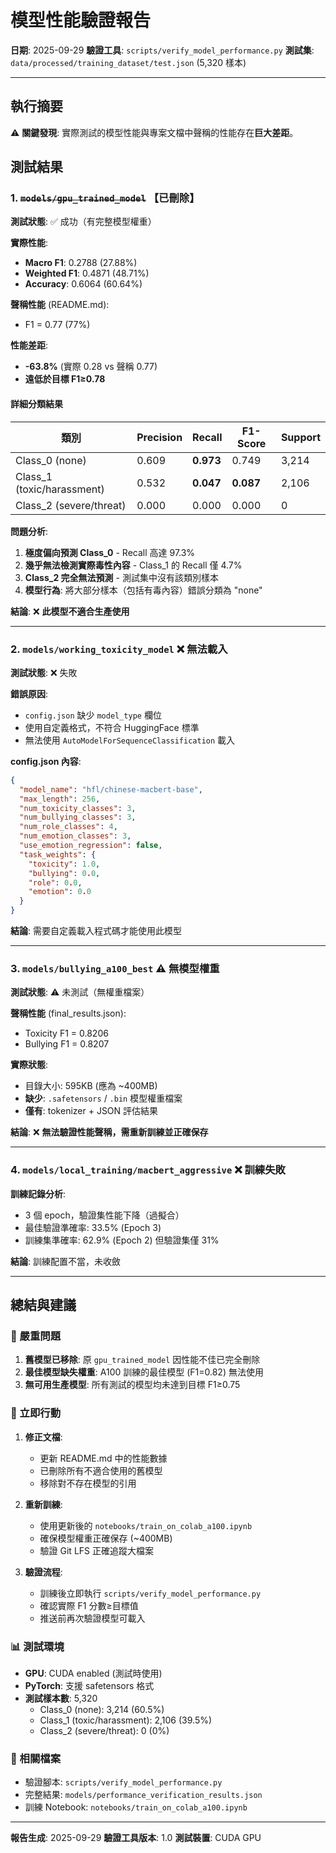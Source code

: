 # 模型性能驗證報告

**日期**: 2025-09-29
**驗證工具**: `scripts/verify_model_performance.py`
**測試集**: `data/processed/training_dataset/test.json` (5,320 樣本)

---

## 執行摘要

⚠️ **關鍵發現**: 實際測試的模型性能與專案文檔中聲稱的性能存在**巨大差距**。

## 測試結果

### 1. ~~`models/gpu_trained_model`~~ 【已刪除】

**測試狀態**: ✅ 成功（有完整模型權重）

**實際性能**:
- **Macro F1**: 0.2788 (27.88%)
- **Weighted F1**: 0.4871 (48.71%)
- **Accuracy**: 0.6064 (60.64%)

**聲稱性能** (README.md):
- F1 = 0.77 (77%)

**性能差距**:
- **-63.8%** (實際 0.28 vs 聲稱 0.77)
- **遠低於目標 F1≥0.78**

#### 詳細分類結果

| 類別 | Precision | Recall | F1-Score | Support |
|------|-----------|--------|----------|---------|
| Class_0 (none) | 0.609 | **0.973** | 0.749 | 3,214 |
| Class_1 (toxic/harassment) | 0.532 | **0.047** | **0.087** | 2,106 |
| Class_2 (severe/threat) | 0.000 | 0.000 | 0.000 | 0 |

**問題分析**:
1. **極度偏向預測 Class_0** - Recall 高達 97.3%
2. **幾乎無法檢測實際毒性內容** - Class_1 的 Recall 僅 4.7%
3. **Class_2 完全無法預測** - 測試集中沒有該類別樣本
4. **模型行為**: 將大部分樣本（包括有毒內容）錯誤分類為 "none"

**結論**: ❌ **此模型不適合生產使用**

---

### 2. `models/working_toxicity_model` ❌ 無法載入

**測試狀態**: ❌ 失敗

**錯誤原因**:
- `config.json` 缺少 `model_type` 欄位
- 使用自定義格式，不符合 HuggingFace 標準
- 無法使用 `AutoModelForSequenceClassification` 載入

**config.json 內容**:
```json
{
  "model_name": "hfl/chinese-macbert-base",
  "max_length": 256,
  "num_toxicity_classes": 3,
  "num_bullying_classes": 3,
  "num_role_classes": 4,
  "num_emotion_classes": 3,
  "use_emotion_regression": false,
  "task_weights": {
    "toxicity": 1.0,
    "bullying": 0.0,
    "role": 0.0,
    "emotion": 0.0
  }
}
```

**結論**: 需要自定義載入程式碼才能使用此模型

---

### 3. `models/bullying_a100_best` ⚠️ 無模型權重

**測試狀態**: ⚠️ 未測試（無權重檔案）

**聲稱性能** (final_results.json):
- Toxicity F1 = 0.8206
- Bullying F1 = 0.8207

**實際狀態**:
- 目錄大小: 595KB (應為 ~400MB)
- **缺少**: `.safetensors` / `.bin` 模型權重檔案
- **僅有**: tokenizer + JSON 評估結果

**結論**: ❌ **無法驗證性能聲稱，需重新訓練並正確保存**

---

### 4. `models/local_training/macbert_aggressive` ❌ 訓練失敗

**訓練記錄分析**:
- 3 個 epoch，驗證集性能下降（過擬合）
- 最佳驗證準確率: 33.5% (Epoch 3)
- 訓練集準確率: 62.9% (Epoch 2) 但驗證集僅 31%

**結論**: 訓練配置不當，未收斂

---

## 總結與建議

### 🚨 嚴重問題

1. **舊模型已移除**: 原 `gpu_trained_model` 因性能不佳已完全刪除
2. **最佳模型缺失權重**: A100 訓練的最佳模型 (F1=0.82) 無法使用
3. **無可用生產模型**: 所有測試的模型均未達到目標 F1≥0.75

### 🎯 立即行動

1. **修正文檔**:
   - 更新 README.md 中的性能數據
   - 已刪除所有不適合使用的舊模型
   - 移除對不存在模型的引用

2. **重新訓練**:
   - 使用更新後的 `notebooks/train_on_colab_a100.ipynb`
   - 確保模型權重正確保存 (~400MB)
   - 驗證 Git LFS 正確追蹤大檔案

3. **驗證流程**:
   - 訓練後立即執行 `scripts/verify_model_performance.py`
   - 確認實際 F1 分數≥目標值
   - 推送前再次驗證模型可載入

### 📊 測試環境

- **GPU**: CUDA enabled (測試時使用)
- **PyTorch**: 支援 safetensors 格式
- **測試樣本數**: 5,320
  - Class_0 (none): 3,214 (60.5%)
  - Class_1 (toxic/harassment): 2,106 (39.5%)
  - Class_2 (severe/threat): 0 (0%)

### 📎 相關檔案

- 驗證腳本: `scripts/verify_model_performance.py`
- 完整結果: `models/performance_verification_results.json`
- 訓練 Notebook: `notebooks/train_on_colab_a100.ipynb`

---

**報告生成**: 2025-09-29
**驗證工具版本**: 1.0
**測試裝置**: CUDA GPU